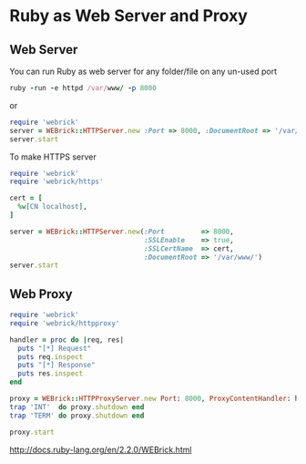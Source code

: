 # Ruby as Web Server and Proxy


## Web Server
You can run Ruby as web server for any folder/file on any un-used port 

```ruby
ruby -run -e httpd /var/www/ -p 8000
```

or 

```ruby
require 'webrick'
server = WEBrick::HTTPServer.new :Port => 8000, :DocumentRoot => '/var/www/'
server.start
```

To make HTTPS server
```ruby
require 'webrick'
require 'webrick/https'

cert = [
  %w[CN localhost],
]

server = WEBrick::HTTPServer.new(:Port         => 8000,
                                 :SSLEnable    => true,
                                 :SSLCertName  => cert,
                                 :DocumentRoot => '/var/www/')
server.start
```


## Web Proxy

```ruby
require 'webrick'
require 'webrick/httpproxy'

handler = proc do |req, res|
  puts "[*] Request"
  puts req.inspect
  puts "[*] Response"
  puts res.inspect
end

proxy = WEBrick::HTTPProxyServer.new Port: 8000, ProxyContentHandler: handler
trap 'INT'  do proxy.shutdown end
trap 'TERM' do proxy.shutdown end

proxy.start
```

http://docs.ruby-lang.org/en/2.2.0/WEBrick.html
